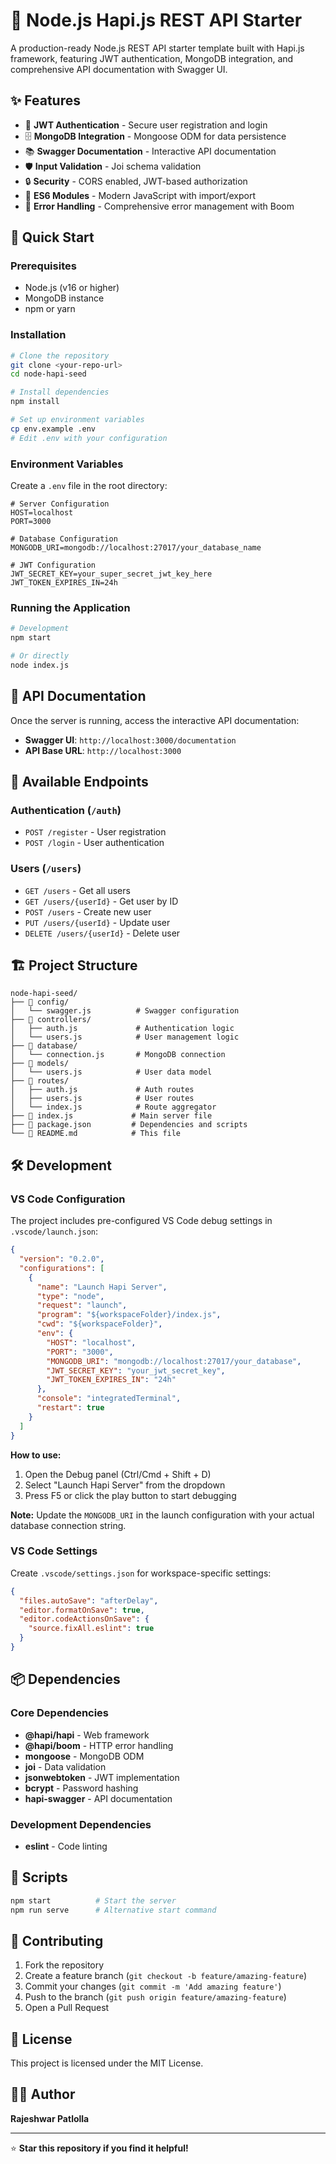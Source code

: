 # 🚀 Node.js Hapi.js REST API Starter

A production-ready Node.js REST API starter template built with Hapi.js framework, featuring JWT authentication, MongoDB integration, and comprehensive API documentation with Swagger UI.

## ✨ Features

- 🔐 **JWT Authentication** - Secure user registration and login
- 🗄️ **MongoDB Integration** - Mongoose ODM for data persistence
- 📚 **Swagger Documentation** - Interactive API documentation
- 🛡️ **Input Validation** - Joi schema validation
- 🔒 **Security** - CORS enabled, JWT-based authorization
- 📝 **ES6 Modules** - Modern JavaScript with import/export
- 🚦 **Error Handling** - Comprehensive error management with Boom

## 🚀 Quick Start

### Prerequisites

- Node.js (v16 or higher)
- MongoDB instance
- npm or yarn

### Installation

```bash
# Clone the repository
git clone <your-repo-url>
cd node-hapi-seed

# Install dependencies
npm install

# Set up environment variables
cp env.example .env
# Edit .env with your configuration
```

### Environment Variables

Create a `.env` file in the root directory:

```env
# Server Configuration
HOST=localhost
PORT=3000

# Database Configuration
MONGODB_URI=mongodb://localhost:27017/your_database_name

# JWT Configuration
JWT_SECRET_KEY=your_super_secret_jwt_key_here
JWT_TOKEN_EXPIRES_IN=24h
```

### Running the Application

```bash
# Development
npm start

# Or directly
node index.js
```

## 📖 API Documentation

Once the server is running, access the interactive API documentation:

- **Swagger UI**: `http://localhost:3000/documentation`
- **API Base URL**: `http://localhost:3000`

## 🔌 Available Endpoints

### Authentication (`/auth`)
- `POST /register` - User registration
- `POST /login` - User authentication

### Users (`/users`)
- `GET /users` - Get all users
- `GET /users/{userId}` - Get user by ID
- `POST /users` - Create new user
- `PUT /users/{userId}` - Update user
- `DELETE /users/{userId}` - Delete user

## 🏗️ Project Structure

```
node-hapi-seed/
├── 📁 config/
│   └── swagger.js          # Swagger configuration
├── 📁 controllers/
│   ├── auth.js             # Authentication logic
│   └── users.js            # User management logic
├── 📁 database/
│   └── connection.js       # MongoDB connection
├── 📁 models/
│   └── users.js            # User data model
├── 📁 routes/
│   ├── auth.js             # Auth routes
│   ├── users.js            # User routes
│   └── index.js            # Route aggregator
├── 📄 index.js             # Main server file
├── 📄 package.json         # Dependencies and scripts
└── 📄 README.md            # This file
```

## 🛠️ Development

### VS Code Configuration

The project includes pre-configured VS Code debug settings in `.vscode/launch.json`:

```json
{
  "version": "0.2.0",
  "configurations": [
    {
      "name": "Launch Hapi Server",
      "type": "node",
      "request": "launch",
      "program": "${workspaceFolder}/index.js",
      "cwd": "${workspaceFolder}",
      "env": {
        "HOST": "localhost",
        "PORT": "3000",
        "MONGODB_URI": "mongodb://localhost:27017/your_database",
        "JWT_SECRET_KEY": "your_jwt_secret_key",
        "JWT_TOKEN_EXPIRES_IN": "24h"
      },
      "console": "integratedTerminal",
      "restart": true
    }
  ]
}
```

**How to use:**
1. Open the Debug panel (Ctrl/Cmd + Shift + D)
2. Select "Launch Hapi Server" from the dropdown
3. Press F5 or click the play button to start debugging

**Note:** Update the `MONGODB_URI` in the launch configuration with your actual database connection string.

### VS Code Settings

Create `.vscode/settings.json` for workspace-specific settings:

```json
{
  "files.autoSave": "afterDelay",
  "editor.formatOnSave": true,
  "editor.codeActionsOnSave": {
    "source.fixAll.eslint": true
  }
}
```

## 📦 Dependencies

### Core Dependencies
- **@hapi/hapi** - Web framework
- **@hapi/boom** - HTTP error handling
- **mongoose** - MongoDB ODM
- **joi** - Data validation
- **jsonwebtoken** - JWT implementation
- **bcrypt** - Password hashing
- **hapi-swagger** - API documentation

### Development Dependencies
- **eslint** - Code linting

## 🔧 Scripts

```bash
npm start          # Start the server
npm run serve      # Alternative start command
```

## 🤝 Contributing

1. Fork the repository
2. Create a feature branch (`git checkout -b feature/amazing-feature`)
3. Commit your changes (`git commit -m 'Add amazing feature'`)
4. Push to the branch (`git push origin feature/amazing-feature`)
5. Open a Pull Request

## 📄 License

This project is licensed under the MIT License.

## 👨‍💻 Author

**Rajeshwar Patlolla**

---

⭐ **Star this repository if you find it helpful!**
